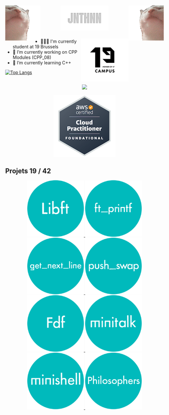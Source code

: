 <h1 align="center">
<img align="left" src="https://raw.githubusercontent.com/JNTHNN/JNTHNN/master/img/catjam.gif" alt="catjam">
<img src="https://raw.githubusercontent.com/JNTHNN/JNTHNN/master/img/JNTHNN.svg" alt="JNTHNN" style="width:30%;height:auto;object-fit:cover;">
<img align="right" src="https://raw.githubusercontent.com/JNTHNN/JNTHNN/master/img/catjam-reverse.gif" alt="catjam">
</h1>

<img align="right" src="https://raw.githubusercontent.com/JNTHNN/JNTHNN/master/img/19.png" alt="catjam" style="width:30%;float: inline-end;">

- 👨🏼‍🎓 I'm currently student at 19 Brussels
- 🔭 I’m currently working on CPP Modules (CPP_08)
- 🌱 I’m currently learning C++

[![Top Langs](https://github-readme-stats.vercel.app/api/top-langs/?username=jnthnn&layout=compact&theme=dark)](https://github.com/anuraghazra/github-readme-stats)

<h2></h2>

<p align="center">
  <img src="https://skillicons.dev/icons?i=c,cpp,apple,git,bash,vim,vscode" />
</p>

<p align="center">
  <a>
    <img src="https://raw.githubusercontent.com/JNTHNN/JNTHNN/master/img/aws-certified-cloud-practitioner.png" />
  </a>
</p>

<h2> Projets 19 / 42 </h2>

<p align="center">
  <a href="https://github.com/JNTHNN/Libft">
    <img width=180px src="https://raw.githubusercontent.com/JNTHNN/JNTHNN/master/img/project_libft.png" />
  </a>
  <a href="https://github.com/JNTHNN/Ft_printf">
    <img width=180px src="https://raw.githubusercontent.com/JNTHNN/JNTHNN/master/img/project_ft_printf.png" />
  </a>
  <a href="https://github.com/JNTHNN/Get_Next_Line">
    <img width=180px src="https://raw.githubusercontent.com/JNTHNN/JNTHNN/master/img/project_gnl.png" />
  </a>
  <a href="https://github.com/JNTHNN/Push_swap">
    <img width=180px src="https://raw.githubusercontent.com/JNTHNN/JNTHNN/master/img/project_push_swap.png" />
  </a>
  <a href="https://github.com/JNTHNN/Fdf">
    <img width=180px src="https://raw.githubusercontent.com/JNTHNN/JNTHNN/master/img/project_fdf.png" />
  </a>
  <a href="https://github.com/JNTHNN/Minitalk">
    <img width=180px src="https://raw.githubusercontent.com/JNTHNN/JNTHNN/master/img/project_minitalk.png" />
  </a>
  <a href="https://github.com/JNTHNN/Minishell">
    <img width=180px src="https://raw.githubusercontent.com/JNTHNN/JNTHNN/master/img/project_minishell.png" />
  </a>
  <a href="https://github.com/JNTHNN/Philosophers">
    <img width=180px src="https://raw.githubusercontent.com/JNTHNN/JNTHNN/master/img/project_philosophers.png" />
  </a>
</p>
<!--
<p align="center">
  <img width=180px src="https://raw.githubusercontent.com/JNTHNN/JNTHNN/master/7-removebg-preview.png" />
  <img width=180px src="https://raw.githubusercontent.com/JNTHNN/JNTHNN/master/6-removebg-preview.png" />
</p>

<!--
**JNTHNN/JNTHNN** is a ✨ _special_ ✨ repository because its `README.md` (this file) appears on your GitHub profile.

Here are some ideas to get you started:

- 👯 I’m looking to collaborate on ...
- 🤔 I’m looking for help with ...
- 💬 Ask me about ...
- 📫 How to reach me: ...
- 😄 Pronouns: ...
- ⚡ Fun fact: ...
-->

